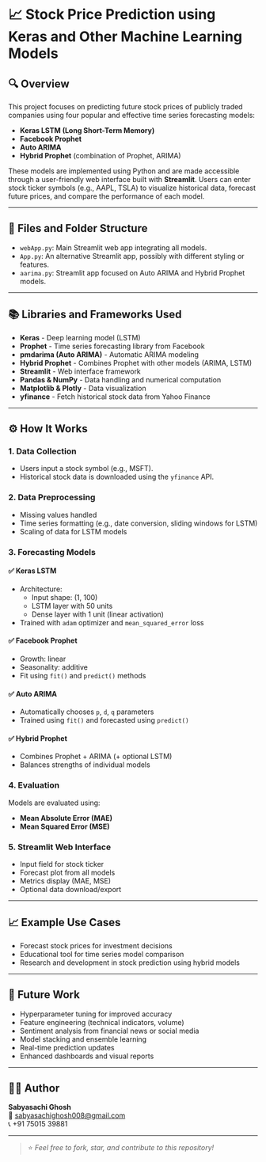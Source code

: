 # 📈 Stock Price Prediction using Keras and Other Machine Learning Models

## 🔍 Overview

This project focuses on predicting future stock prices of publicly traded companies using four popular and effective time series forecasting models:

- **Keras LSTM (Long Short-Term Memory)**
- **Facebook Prophet**
- **Auto ARIMA**
- **Hybrid Prophet** (combination of Prophet, ARIMA)

These models are implemented using Python and are made accessible through a user-friendly web interface built with **Streamlit**. Users can enter stock ticker symbols (e.g., AAPL, TSLA) to visualize historical data, forecast future prices, and compare the performance of each model.

---

## 📁 Files and Folder Structure

- `webApp.py`: Main Streamlit web app integrating all models.
- `App.py`: An alternative Streamlit app, possibly with different styling or features.
- `aarima.py`: Streamlit app focused on Auto ARIMA and Hybrid Prophet models.

---

## 📚 Libraries and Frameworks Used

- **Keras** - Deep learning model (LSTM)
- **Prophet** - Time series forecasting library from Facebook
- **pmdarima (Auto ARIMA)** - Automatic ARIMA modeling
- **Hybrid Prophet** - Combines Prophet with other models (ARIMA, LSTM)
- **Streamlit** - Web interface framework
- **Pandas & NumPy** - Data handling and numerical computation
- **Matplotlib & Plotly** - Data visualization
- **yfinance** - Fetch historical stock data from Yahoo Finance

---

## ⚙️ How It Works

### 1. Data Collection
- Users input a stock symbol (e.g., MSFT).
- Historical stock data is downloaded using the `yfinance` API.

### 2. Data Preprocessing
- Missing values handled
- Time series formatting (e.g., date conversion, sliding windows for LSTM)
- Scaling of data for LSTM models

### 3. Forecasting Models

#### ✅ Keras LSTM
- Architecture:
  - Input shape: (1, 100)
  - LSTM layer with 50 units
  - Dense layer with 1 unit (linear activation)
- Trained with `adam` optimizer and `mean_squared_error` loss

#### ✅ Facebook Prophet
- Growth: linear
- Seasonality: additive
- Fit using `fit()` and `predict()` methods

#### ✅ Auto ARIMA
- Automatically chooses `p`, `d`, `q` parameters
- Trained using `fit()` and forecasted using `predict()`

#### ✅ Hybrid Prophet
- Combines Prophet + ARIMA (+ optional LSTM)
- Balances strengths of individual models

### 4. Evaluation
Models are evaluated using:
- **Mean Absolute Error (MAE)**
- **Mean Squared Error (MSE)**

### 5. Streamlit Web Interface
- Input field for stock ticker
- Forecast plot from all models
- Metrics display (MAE, MSE)
- Optional data download/export

---

## 📈 Example Use Cases

- Forecast stock prices for investment decisions
- Educational tool for time series model comparison
- Research and development in stock prediction using hybrid models

---

## 🚀 Future Work

- Hyperparameter tuning for improved accuracy
- Feature engineering (technical indicators, volume)
- Sentiment analysis from financial news or social media
- Model stacking and ensemble learning
- Real-time prediction updates
- Enhanced dashboards and visual reports

---

## 👨‍💻 Author

**Sabyasachi Ghosh**  
📧 [sabyasachighosh008@gmail.com](mailto:sabyasachighosh008@gmail.com)  
📞 +91 75015 39881

---

> ⭐ _Feel free to fork, star, and contribute to this repository!_
